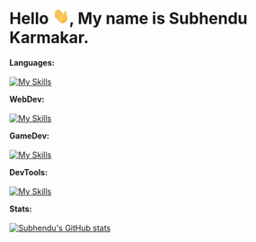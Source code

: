 # Hello <img width="30" src="https://github.com/Venom-61/Venom-61/blob/main/assets/gif/Hi.gif" />, My name is Subhendu Karmakar.

**Languages:**  
<br />
[![My Skills](https://skillicons.dev/icons?i=lua,cpp,cs,js,ts)]()

**WebDev:**
<br />
<br />
[![My Skills](https://skillicons.dev/icons?i=react,angular,d3,p5js)]()

**GameDev:**
<br />
<br />
[![My Skills](https://skillicons.dev/icons?i=blender,threejs,unity)]()

**DevTools:**
<br />
<br />
[![My Skills](https://skillicons.dev/icons?i=bash,git,vite,github,neovim,linux)]()

**Stats:**
<br />
<br />
[![Subhendu's GitHub stats](https://github-readme-stats.vercel.app/api?username=subh3ndu)](https://github.com/anuraghazra/github-readme-stats)
